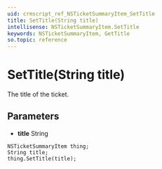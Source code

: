 ```yaml
---
uid: crmscript_ref_NSTicketSummaryItem_SetTitle
title: SetTitle(String title)
intellisense: NSTicketSummaryItem.SetTitle
keywords: NSTicketSummaryItem, GetTitle
so.topic: reference
---
```


# SetTitle(String title)

The title of the ticket.

## Parameters

* **title** String

```crmscript
NSTicketSummaryItem thing;
String title;
thing.SetTitle(title);
```

